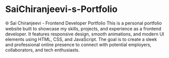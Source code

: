 # SaiChiranjeevi-s-Portfolio  


🌐 Sai Chiranjeevi - Frontend Developer Portfolio
This is a personal portfolio website built to showcase my skills, projects, and experience as a frontend developer. It features responsive design, smooth animations, and modern UI elements using HTML, CSS, and JavaScript. The goal is to create a sleek and professional online presence to connect with potential employers, collaborators, and tech enthusiasts.

